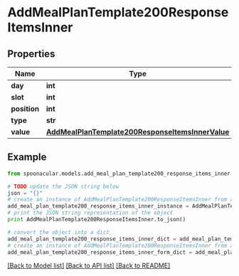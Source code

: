 # AddMealPlanTemplate200ResponseItemsInner


## Properties

Name | Type | Description | Notes
------------ | ------------- | ------------- | -------------
**day** | **int** |  | 
**slot** | **int** |  | 
**position** | **int** |  | 
**type** | **str** |  | 
**value** | [**AddMealPlanTemplate200ResponseItemsInnerValue**](AddMealPlanTemplate200ResponseItemsInnerValue.md) |  | [optional] 

## Example

```python
from spoonacular.models.add_meal_plan_template200_response_items_inner import AddMealPlanTemplate200ResponseItemsInner

# TODO update the JSON string below
json = "{}"
# create an instance of AddMealPlanTemplate200ResponseItemsInner from a JSON string
add_meal_plan_template200_response_items_inner_instance = AddMealPlanTemplate200ResponseItemsInner.from_json(json)
# print the JSON string representation of the object
print AddMealPlanTemplate200ResponseItemsInner.to_json()

# convert the object into a dict
add_meal_plan_template200_response_items_inner_dict = add_meal_plan_template200_response_items_inner_instance.to_dict()
# create an instance of AddMealPlanTemplate200ResponseItemsInner from a dict
add_meal_plan_template200_response_items_inner_form_dict = add_meal_plan_template200_response_items_inner.from_dict(add_meal_plan_template200_response_items_inner_dict)
```
[[Back to Model list]](../README.md#documentation-for-models) [[Back to API list]](../README.md#documentation-for-api-endpoints) [[Back to README]](../README.md)



